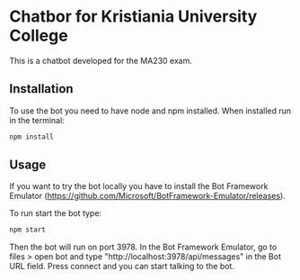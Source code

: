 # Chatbor for Kristiania University College

This is a chatbot developed for the MA230 exam.

## Installation

To use the bot you need to have node and npm installed. When installed run in the terminal:

```bash
npm install
```

## Usage

If you want to try the bot locally you have to install the Bot Framework Emulator (https://github.com/Microsoft/BotFramework-Emulator/releases).

To run start the bot type:

```bash
npm start
```

Then the bot will run on port 3978. In the Bot Framework Emulator, go to files > open bot and type "http://localhost:3978/api/messages" in the Bot URL field. Press connect and you can start talking to the bot.
